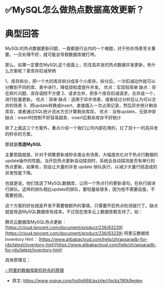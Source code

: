 # ✅MySQL怎么做热点数据高效更新？
<!--page header-->

<a name="XiHnv"></a>
# 典型回答

MySQL的热点数据更新问题，一直都是行业内的一个难题，对于秒杀场景至关重要。一旦处理不好，就可能会导致数据库被打垮。

那么，如果一定要在MySQL这个层面上，抗住高并发的热点数据并发更新，有什么方案呢？拿库存扣减举例

1、库存拆分，把一个大的库存拆分成多个小库存，拆分后，一次扣减动作就可以分散到不同的库、表中进行，降低锁粒度提升并发。
优点：实现较简单
缺点：存在碎片问题、库存调控不方便
2、请求合并，把多个库存扣减请求，合并成一个，进行批量更新。
优点：简单
缺点：适用于异步场景，或者经过分析后认为可以合并的场景
3、把update转换成insert，直接插入一次占用记录，然后异步统计剩余库存，或者通过SQL统计流水方式计算剩余库存。
优点：没有update，无锁冲突
缺点：insert时控制不好容易超卖、insert后剩余库存不好统计

除了上面这三个方案外，重点介绍一个我们公司内部在用的，扛了双十一的高并发的秒杀的方案。

那就是**改造MySQL**

主要思路就是，针对于频繁更新或秒杀类业务场景，大幅度优化对于热点行数据的update操作的性能。当开启热点更新自动探测时，系统会自动探测是否有单行的热点更新，如果有，则会让大量的并发 update 排队执行，以减少大量行锁造成的并发性能下降。

也就是说，他们改造了MySQL数据库，让同一个热点行的更新语句，在执行层进行排队。这样的排队相比update的排队，要轻量级很多，因为他不需要自旋，不需要抢锁。

这个方案的好处就是开发不需要做额外的事情，只需要开启热点检测就行了。缺点就是改造MySQL数据库有成本。不过现在很多云上数据库都支持了。如：

腾讯云数据库MySQL热点更新： [https://cloud.tencent.com/document/product/236/63239](https://cloud.tencent.com/document/product/236/63239)
阿里云数据库Inventory Hint： [https://www.alibabacloud.com/help/zh/apsaradb-for-rds/latest/inventory-hint](https://www.alibabacloud.com/help/zh/apsaradb-for-rds/latest/inventory-hint)


具体原理见：

[✅阿里的数据库能抗秒杀的原理](https://www.yuque.com/hollis666/axzrte/gwg64tg0g107wgz3?view=doc_embed)



<!--page footer-->
- 原文: <https://www.yuque.com/hollis666/axzrte/rfqcbz190k9egley>
